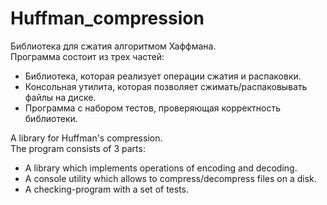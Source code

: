 # Huffman_compression
Библиотека для сжатия алгоритмом Хаффмана. \
Программа состоит из трех частей:
   * Библиотека, которая реализует операции сжатия и распаковки.
   * Консольная утилита, которая позволяет сжимать/распаковывать файлы на диске.
   * Программа с набором тестов, проверяющая корректность библиотеки.

A library for Huffman's compression. \
The program consists of 3 parts:
   * A library which implements operations of encoding and decoding.
   * A console utility which allows to compress/decompress files on a disk.
   * A checking-program with a set of tests.
    

